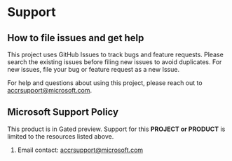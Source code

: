 # Support

## How to file issues and get help

This project uses GitHub Issues to track bugs and feature requests. Please search the existing
issues before filing new issues to avoid duplicates. For new issues, file your bug or
feature request as a new Issue.

For help and questions about using this project, please reach out to accrsupport@microsoft.com.

## Microsoft Support Policy

This product is in Gated preview. Support for this **PROJECT or PRODUCT** is limited to the resources listed above.
1. Email contact: accrsupport@microsoft.com
